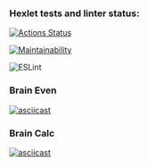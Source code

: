 ### Hexlet tests and linter status:
[![Actions Status](https://github.com/ro1gr/backend-project-lvl1/workflows/hexlet-check/badge.svg)](https://github.com/ro1gr/backend-project-lvl1/actions)

[![Maintainability](https://api.codeclimate.com/v1/badges/a99a88d28ad37a79dbf6/maintainability)](https://codeclimate.com/github/codeclimate/codeclimate/maintainability)

![ESLint](https://github.com/ro1gr/backend-project-lvl1/workflows/ESLint/badge.svg)

### Brain Even

[![asciicast](https://asciinema.org/a/ph0lqg7WhyB2cjtO0ljfa4wLg.svg)](https://asciinema.org/a/ph0lqg7WhyB2cjtO0ljfa4wLg)

### Brain Calc

[![asciicast](https://asciinema.org/a/dhSfuS8BemNB79gjDbIETa6gu.svg)](https://asciinema.org/a/dhSfuS8BemNB79gjDbIETa6gu)
